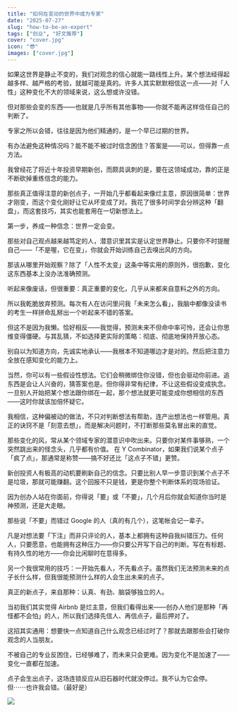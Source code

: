 ```yaml
---
title: "如何在变动的世界中成为专家"
date: "2025-07-27"
slug: "how-to-be-an-expert"
tags: ["创业", "好文推荐"]
cover: "cover.jpg"
icon: "😎"
images: ["cover.jpg"]
---
```

如果这世界是静止不变的，我们对观念的信心就能一路线性上升。某个想法经得起越多样、越严格的考验，就越可能是真的。许多人其实默默相信这一点——对「人性」这种变化不大的领域来说，这么想或许没错。



但对那些会变的东西——也就是几乎所有其他事物——你就不能再这样信任自己的判断了。



专家之所以会错，往往是因为他们精通的，是一个早已过期的世界。



有办法避免这种情况吗？能不能不被过时信念困住？答案是——可以，但得靠一点方法。



我曾经花了将近十年投资早期新创，而颇具讽刺的是，要在这领域成功，靠的正是不断砍掉重练信念的能力。



那些真正值得注意的新创点子，一开始几乎都看起来像烂主意，原因很简单：世界才刚变，而这个变化刚好让它从坏变成了对。我花了很多时间学会分辨这种「翻盘」，而这套技巧，其实也能套用在一切新想法上。



第一步，养成一种信念：世界一定会变。



那些对自己观点越来越笃定的人，潜意识里其实是认定世界静止。只要你不时提醒自己——「不是喔，它在变」，你就会开始训练自己去嗅出风的方向。



那该从哪里开始观察？除了「人性不太变」这条中等实用的原则外，很抱歉，变化这东西基本上没办法准确预测。



听起来像废话，但很重要：真正重要的变化，几乎从来都来自意料之外的方向。



所以我乾脆放弃预测。每次有人在访问里问我「未来怎么看」，我脑中都像没读书的考生一样拼命乱掰出一个听起来不错的答案。



但这不是因为我懒。恰好相反——我觉得，预测未来不但命中率可怜，还会让你思维变得僵硬。与其乱猜，不如选择更实际的策略：彻底、彻底地保持开放心态。



别自以为知道方向，先诚实地承认——我根本不知道哪边才是对的。然后把注意力全放在感知变化的能力上。



当然，你可以有一些假设性想法。它们会稍微绑住你没错，但也会驱动你前进。追东西是会让人兴奋的，猜答案也是。但你得非常有纪律，不让这些假设变成执念。
一旦别人开始把某个想法跟你绑在一起，那个想法就更可能变成你想相信的东西——这时你就该加倍怀疑它。



我相信，这种偏被动的做法，不只对判断想法有帮助，连产出想法也一样管用。真正的诀窍不是「刻意去想」，而是解决问题时，不打断那些莫名冒出来的直觉。



那些变化的风，常从某个领域专家的潜意识中吹出来。只要你对某件事够熟，一个突然跳出来的怪念头，几乎都有价值。
在 Y Combinator，如果我们说某个点子「疯了点」，那通常是称赞——搞不好还比「这点子不错」更赞。



新创投资人有极高的动机要刷新自己的信念。只要比别人早一步意识到某个点子不是垃圾，那就可能赚翻。这个回报不只是钱，更是你整个判断体系的现场验证。



因为创办人站在你面前，你得说「要」或「不要」，几个月后你就会知道你当时是神预测，还是大走眼。



那些说「不要」而错过 Google 的人（真的有几个），这笔帐会记一辈子。



凡是对想法要「下注」而非只评论的人，基本上都拥有这种自我纠错压力。任何人，只要愿意，也能拥有这种压力——你只要公开写下自己的判断。写在有标题、有持久性的地方——你会比闲聊时在意得多。



另一个我很常用的技巧：一开始先看人，不先看点子。虽然我们无法预测未来的点子长什么样，但我很能预测什么样的人会生出未来的点子。



真正的新点子，来自那种：认真、有劲、脑袋够独立的人。



当初我们其实觉得 Airbnb 是烂主意，但我们看得出来——创办人他们是那种「再怪都不会怕」的人，所以我们选择先信人、再信点子，最后押对了。



这招其实通用：想要快一点知道自己什么观念已经过时了？那就去跟那些会打破你观念的人当朋友。



不被自己的专业反困住，已经够难了，而未来只会更难。因为变化不是加速了——变化一直都在加速。



点子会生出点子，这场连锁反应从旧石器时代就没停过。我不认为它会停。
但⋯⋯也许我会错。（最好是）




![](https://prod-files-secure.s3.us-west-2.amazonaws.com/112d0858-5090-4d34-a606-b75eb8d65fd2/46476355-9cf3-4e99-9b7a-3531bc426380/1000202064.png?X-Amz-Algorithm=AWS4-HMAC-SHA256&X-Amz-Content-Sha256=UNSIGNED-PAYLOAD&X-Amz-Credential=ASIAZI2LB466UPE7UUGR%2F20251005%2Fus-west-2%2Fs3%2Faws4_request&X-Amz-Date=20251005T204312Z&X-Amz-Expires=3600&X-Amz-Security-Token=IQoJb3JpZ2luX2VjEOL%2F%2F%2F%2F%2F%2F%2F%2F%2F%2FwEaCXVzLXdlc3QtMiJHMEUCIBWRrut5etRd2p6njIO2uzbOqk6O9ig4i%2BNwlHT4AyD%2BAiEAg4JWUeUU4hhwe%2FmHnlKxFhpvq0TAx%2FQUfKmd85ONnVoq%2FwMIexAAGgw2Mzc0MjMxODM4MDUiDErWVDwDfNmLuV9RzircAyuCJ7CIafVfE6O94eT07g7V%2BE2enwopCiUv4slcrVrpdShGuD4g3ySjBVSnjJtAvWyP52zru%2FQzPojuHwHGAvqGoOTNc8pSXtce6%2B7vDrgIAcx4F9i9LsTqIKu5I8ttWuvvCRwWKlm1q543uVSG1LSnzIDPMp20%2Bb9XHiun%2BZf7Xc6UnIkulqs%2BsDAsJa8QEWzFrF980iBi3X8u%2FFqeyoQscNQdh5lIKeL0ucvCtFb6pGTMZhDOqI5hfaoWhjARdC6noUUpNocbyoFJ7NbOi5b05eYzcLtfNGi6Zia%2FB%2BSZ5bcXdvPtogGCySVTyySs5tl%2FFNKF0Nw7tN2K5cYI8lVSTyykKYQCC1lMwQ6e%2BmLL4ECgOf5T5yKGBdW0KMZlvMIFn627NuhQGUDHWVSXqhPXN4wm%2BCDAnUVVhPcxFcRuZgzH0pVwvoXRtkN7qVlD5G%2B3IyqyGChCNbtgzfaFdTTFjmjDBt9qF2EwlvZAhelYK0OIHUkV08ZgD%2FyLWO3sCQckh2dXsIaxenLu%2B5kMjtOB2L6ekvkjb6epq4deX7CYyFlBz56I3wwnvOeHXPmI5%2BSI%2FKu5VdHB4UkgSyo%2FIt%2Bm%2Bw%2FNIYMqed4a7GDangP%2BlU7Fkhm2F08%2BEkrtMJToiscGOqUB6WP9Pyp%2F6ij124U2FKVNw6%2BdPEnUlMd9r6pAvUi7lnnjZkDSVwC76EORxr6wVgBtcSy6VzbleHlB2B4CQGL89dEqhy4InDD2MJnOu0a9K6ndbGCvd5ObfccPrLfH8yMG7PUCpL1h80e1nCPJB1ETuW98JQOrOOvyaX%2FE44RjW3rhFu5cET5V7C7gTwTR%2F%2F%2BoXWwr%2FcDaLRfav%2F1DvsJuOUI1WSW5&X-Amz-Signature=ef648f351ddecb19f3db63ee637c44fb99773424126db1f0c563eb821a12ba6b&X-Amz-SignedHeaders=host&x-amz-checksum-mode=ENABLED&x-id=GetObject)

